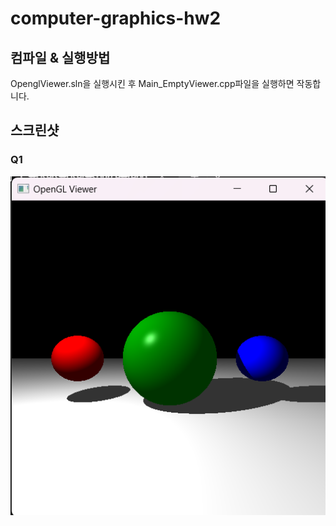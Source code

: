 # computer-graphics-hw2

## 컴파일 & 실행방법
OpenglViewer.sln을 실행시킨 후 Main_EmptyViewer.cpp파일을 실행하면 작동합니다.

## 스크린샷
### Q1
![img.png](img.png)
